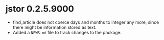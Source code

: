 # jstor 0.2.5.9000

* find_article does not coerce days and months to integer any more, since there
might be information stored as text.
* Added a `NEWS.md` file to track changes to the package.
